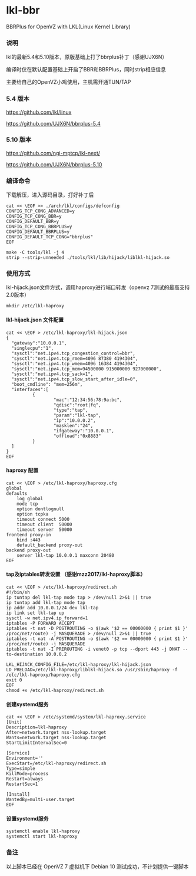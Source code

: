 # lkl-bbr
BBRPlus for OpenVZ with LKL(Linux Kernel Library)

### 说明
lkl的最新5.4和5.10版本，原版基础上打了bbrplus补丁（感谢UJX6N）

编译时仅在默认配置基础上开启了BBR和BBRPlus，同时strip相应信息

主要给自己的OpenVZ小鸡使用，主机需开通TUN/TAP

### 5.4 版本
https://github.com/lkl/linux

https://github.com/UJX6N/bbrplus-5.4

### 5.10 版本
https://github.com/ngi-mptcp/lkl-next/

https://github.com/UJX6N/bbrplus-5.10


### 编译命令
下载解压，进入源码目录，打好补丁后

```
cat << \EOF >> ./arch/lkl/configs/defconfig
CONFIG_TCP_CONG_ADVANCED=y
CONFIG_TCP_CONG_BBR=y
CONFIG_DEFAULT_BBR=y
CONFIG_TCP_CONG_BBRPLUS=y
CONFIG_DEFAULT_BBRPLUS=y
CONFIG_DEFAULT_TCP_CONG="bbrplus"
EOF
```

```
make -C tools/lkl -j 4
strip --strip-unneeded ./tools/lkl/lib/hijack/liblkl-hijack.so
```

### 使用方式
lkl-hijack.json文件方式，调用haproxy进行端口转发（openvz 7测试的最高支持2.0版本）

```
mkdir /etc/lkl-haproxy
```

#### lkl-hijack.json 文件配置
```
cat << \EOF > /etc/lkl-haproxy/lkl-hijack.json
{
  "gateway":"10.0.0.1",
  "singlecpu":"1",
  "sysctl":"net.ipv4.tcp_congestion_control=bbr",
  "sysctl":"net.ipv4.tcp_rmem=4096 87380 4194304",
  "sysctl":"net.ipv4.tcp_wmem=4096 16384 4194304",
  "sysctl":"net.ipv4.tcp_mem=94500000 915000000 927000000",
  "sysctl":"net.ipv4.tcp_sack=1",
  "sysctl":"net.ipv4.tcp_slow_start_after_idle=0",
  "boot_cmdline": "mem=256m",
  "interfaces":[
          {
                  "mac":"12:34:56:78:9a:bc",
                  "qdisc":"root|fq",
                  "type":"tap",
                  "param":"lkl-tap",
                  "ip":"10.0.0.2",
                  "masklen":"24",
                  "ifgateway":"10.0.0.1",
                  "offload":"0x8883"
          }
  ]
}
EOF
```

#### haproxy 配置
```
cat << \EOF > /etc/lkl-haproxy/haproxy.cfg
global
defaults
    log global
    mode tcp
    option dontlognull
    option tcpka
    timeout connect 5000
    timeout client  50000
    timeout server  50000
frontend proxy-in
    bind :443
    default_backend proxy-out
backend proxy-out
    server lkl-tap 10.0.0.1 maxconn 20480
EOF
```

#### tap及iptables转发设置 （感谢mzz2017/lkl-haproxy脚本）
```
cat << \EOF > /etc/lkl-haproxy/redirect.sh
#!/bin/sh
ip tuntap del lkl-tap mode tap > /dev/null 2>&1 || true
ip tuntap add lkl-tap mode tap
ip addr add 10.0.0.1/24 dev lkl-tap
ip link set lkl-tap up
sysctl -w net.ipv4.ip_forward=1
iptables -P FORWARD ACCEPT
iptables -t nat -D POSTROUTING -o $(awk '$2 == 00000000 { print $1 }' /proc/net/route) -j MASQUERADE > /dev/null 2>&1 || true
iptables -t nat -A POSTROUTING -o $(awk '$2 == 00000000 { print $1 }' /proc/net/route) -j MASQUERADE
iptables -t nat -I PREROUTING -i venet0 -p tcp --dport 443 -j DNAT --to-destination 10.0.0.2

LKL_HIJACK_CONFIG_FILE=/etc/lkl-haproxy/lkl-hijack.json LD_PRELOAD=/etc/lkl-haproxy/liblkl-hijack.so /usr/sbin/haproxy -f /etc/lkl-haproxy/haproxy.cfg
exit 0
EOF
chmod +x /etc/lkl-haproxy/redirect.sh
```

#### 创建systemd服务
```
cat << \EOF > /etc/systemd/system/lkl-haproxy.service
[Unit]
Description=lkl-haproxy
After=network.target nss-lookup.target
Wants=network.target nss-lookup.target
StartLimitIntervalSec=0

[Service]
Environment=''
ExecStart=/etc/lkl-haproxy/redirect.sh
Type=simple
KillMode=process
Restart=always
RestartSec=1

[Install]
WantedBy=multi-user.target
EOF
```

#### 设置systemd服务
```
systemctl enable lkl-haproxy
systemctl start lkl-haproxy
```

### 备注
以上脚本已经在 OpenVZ 7 虚拟机下 Debian 10 测试成功，不计划提供一键脚本
